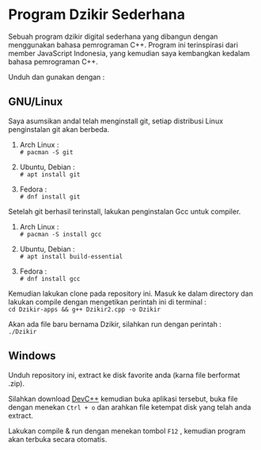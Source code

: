 # Program Dzikir Sederhana

Sebuah program dzikir digital sederhana yang dibangun dengan menggunakan bahasa pemrograman C++.
Program ini terinspirasi dari member JavaScript Indonesia, yang kemudian saya kembangkan kedalam bahasa pemrograman C++.

Unduh dan gunakan dengan :


## GNU/Linux 

Saya asumsikan andal telah menginstall git, setiap distribusi Linux penginstalan git akan berbeda. 

1. Arch Linux :\
 `# pacman -S git`
 
3. Ubuntu, Debian :\
 `# apt install git`
 
5. Fedora :\
`# dnf install git`

Setelah git berhasil terinstall, lakukan penginstalan Gcc untuk compiler.

1. Arch Linux :\
`# pacman -S install gcc`

3. Ubuntu, Debian :\
`# apt install build-essential `

4. Fedora :\
`# dnf install gcc`

Kemudian lakukan clone pada repository ini. Masuk ke dalam directory dan lakukan compile dengan mengetikan perintah ini di terminal :\
`cd Dzikir-apps && g++ Dzikir2.cpp -o Dzikir`

Akan ada file baru bernama Dzikir, silahkan run dengan perintah :\
`./Dzikir`


## Windows

Unduh repository ini, extract ke disk favorite anda (karna file berformat .zip).

Silahkan download [DevC++](https://www.nesabamedia.com/download-dev-c/) kemudian buka aplikasi tersebut, buka file dengan menekan `Ctrl + o` dan arahkan file ketempat disk yang telah anda extract.

Lakukan compile & run dengan menekan tombol `F12` , kemudian program akan terbuka secara otomatis.

